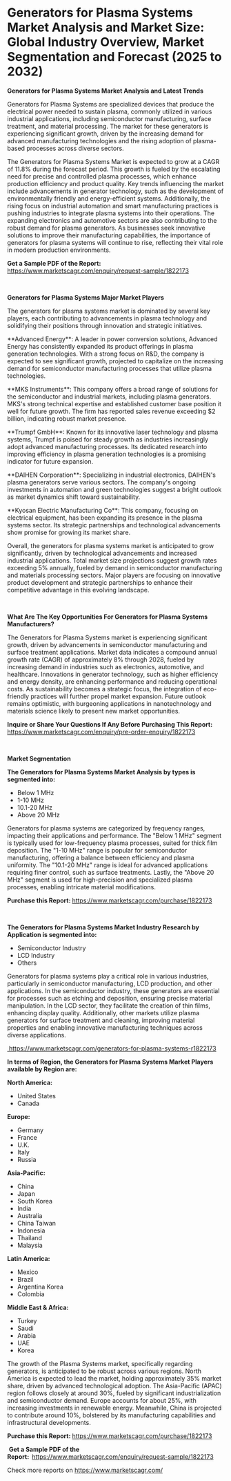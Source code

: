 <p><h1>Generators for Plasma Systems Market Analysis and Market Size: Global Industry Overview, Market Segmentation and Forecast (2025 to 2032)</h1></p><p><strong>Generators for Plasma Systems Market Analysis and Latest Trends</strong></p>
<p><p>Generators for Plasma Systems are specialized devices that produce the electrical power needed to sustain plasma, commonly utilized in various industrial applications, including semiconductor manufacturing, surface treatment, and material processing. The market for these generators is experiencing significant growth, driven by the increasing demand for advanced manufacturing technologies and the rising adoption of plasma-based processes across diverse sectors.</p><p>The Generators for Plasma Systems Market is expected to grow at a CAGR of 11.8% during the forecast period. This growth is fueled by the escalating need for precise and controlled plasma processes, which enhance production efficiency and product quality. Key trends influencing the market include advancements in generator technology, such as the development of environmentally friendly and energy-efficient systems. Additionally, the rising focus on industrial automation and smart manufacturing practices is pushing industries to integrate plasma systems into their operations. The expanding electronics and automotive sectors are also contributing to the robust demand for plasma generators. As businesses seek innovative solutions to improve their manufacturing capabilities, the importance of generators for plasma systems will continue to rise, reflecting their vital role in modern production environments.</p></p>
<p><strong>Get a Sample PDF of the Report:&nbsp;</strong> <a href="https://www.marketscagr.com/enquiry/request-sample/1822173?utm_campaign=2325&utm_medium=2&utm_source=Github&utm_content=ia&utm_term=27022025&utm_id=generators-for-plasma-systems">https://www.marketscagr.com/enquiry/request-sample/1822173</a></p>
<p>&nbsp;</p>
<p><strong>Generators for Plasma Systems Major Market Players</strong></p>
<p><p>The generators for plasma systems market is dominated by several key players, each contributing to advancements in plasma technology and solidifying their positions through innovation and strategic initiatives.</p><p>**Advanced Energy**: A leader in power conversion solutions, Advanced Energy has consistently expanded its product offerings in plasma generation technologies. With a strong focus on R&D, the company is expected to see significant growth, projected to capitalize on the increasing demand for semiconductor manufacturing processes that utilize plasma technologies.</p><p>**MKS Instruments**: This company offers a broad range of solutions for the semiconductor and industrial markets, including plasma generators. MKS's strong technical expertise and established customer base position it well for future growth. The firm has reported sales revenue exceeding $2 billion, indicating robust market presence.</p><p>**Trumpf GmbH**: Known for its innovative laser technology and plasma systems, Trumpf is poised for steady growth as industries increasingly adopt advanced manufacturing processes. Its dedicated research into improving efficiency in plasma generation technologies is a promising indicator for future expansion.</p><p>**DAIHEN Corporation**: Specializing in industrial electronics, DAIHEN's plasma generators serve various sectors. The company's ongoing investments in automation and green technologies suggest a bright outlook as market dynamics shift toward sustainability.</p><p>**Kyosan Electric Manufacturing Co**: This company, focusing on electrical equipment, has been expanding its presence in the plasma systems sector. Its strategic partnerships and technological advancements show promise for growing its market share.</p><p>Overall, the generators for plasma systems market is anticipated to grow significantly, driven by technological advancements and increased industrial applications. Total market size projections suggest growth rates exceeding 5% annually, fueled by demand in semiconductor manufacturing and materials processing sectors. Major players are focusing on innovative product development and strategic partnerships to enhance their competitive advantage in this evolving landscape.</p></p>
<p>&nbsp;</p>
<p><strong>What Are The Key Opportunities For Generators for Plasma Systems Manufacturers?</strong></p>
<p><p>The Generators for Plasma Systems market is experiencing significant growth, driven by advancements in semiconductor manufacturing and surface treatment applications. Market data indicates a compound annual growth rate (CAGR) of approximately 8% through 2028, fueled by increasing demand in industries such as electronics, automotive, and healthcare. Innovations in generator technology, such as higher efficiency and energy density, are enhancing performance and reducing operational costs. As sustainability becomes a strategic focus, the integration of eco-friendly practices will further propel market expansion. Future outlook remains optimistic, with burgeoning applications in nanotechnology and materials science likely to present new market opportunities.</p></p>
<p><strong>Inquire or Share Your Questions If Any Before Purchasing This Report:</strong> <a href="https://www.marketscagr.com/enquiry/pre-order-enquiry/1822173?utm_campaign=2325&utm_medium=2&utm_source=Github&utm_content=ia&utm_term=27022025&utm_id=generators-for-plasma-systems">https://www.marketscagr.com/enquiry/pre-order-enquiry/1822173</a></p>
<p>&nbsp;</p>
<p><strong>Market Segmentation</strong></p>
<p><strong>The Generators for Plasma Systems Market Analysis by types is segmented into:</strong></p>
<p><ul><li>Below 1 MHz</li><li>1-10 MHz</li><li>10.1-20 MHz</li><li>Above 20 MHz</li></ul></p>
<p><p>Generators for plasma systems are categorized by frequency ranges, impacting their applications and performance. The "Below 1 MHz" segment is typically used for low-frequency plasma processes, suited for thick film deposition. The "1-10 MHz" range is popular for semiconductor manufacturing, offering a balance between efficiency and plasma uniformity. The "10.1-20 MHz" range is ideal for advanced applications requiring finer control, such as surface treatments. Lastly, the "Above 20 MHz" segment is used for high-precision and specialized plasma processes, enabling intricate material modifications.</p></p>
<p><strong>Purchase this Report:&nbsp;</strong><a href="https://www.marketscagr.com/purchase/1822173?utm_campaign=2325&utm_medium=2&utm_source=Github&utm_content=ia&utm_term=27022025&utm_id=generators-for-plasma-systems">https://www.marketscagr.com/purchase/1822173</a></p>
<p>&nbsp;</p>
<p><strong>The Generators for Plasma Systems Market Industry Research by Application is segmented into:</strong></p>
<p><ul><li>Semiconductor Industry</li><li>LCD Industry</li><li>Others</li></ul></p>
<p><p>Generators for plasma systems play a critical role in various industries, particularly in semiconductor manufacturing, LCD production, and other applications. In the semiconductor industry, these generators are essential for processes such as etching and deposition, ensuring precise material manipulation. In the LCD sector, they facilitate the creation of thin films, enhancing display quality. Additionally, other markets utilize plasma generators for surface treatment and cleaning, improving material properties and enabling innovative manufacturing techniques across diverse applications.</p></p>
<p><a href="https://www.marketscagr.com/generators-for-plasma-systems-r1822173?utm_campaign=2325&utm_medium=2&utm_source=Github&utm_content=ia&utm_term=27022025&utm_id=generators-for-plasma-systems">&nbsp;https://www.marketscagr.com/generators-for-plasma-systems-r1822173</a></p>
<p><strong>In terms of Region, the Generators for Plasma Systems Market Players available by Region are:</strong></p>
<p>
    <p> <strong> North America: </strong>
        <ul>
            <li>United States</li>
            <li>Canada</li>
        </ul>
        </p> 
    <p> <strong> Europe: </strong>
        <ul>
            <li>Germany</li>
            <li>France</li>
            <li>U.K.</li>
            <li>Italy</li>
            <li>Russia</li>
        </ul>
        </p> 
    <p> <strong> Asia-Pacific: </strong>
        <ul>
            <li>China</li>
            <li>Japan</li>
            <li>South Korea</li>
            <li>India</li>
            <li>Australia</li>
            <li>China Taiwan</li>
            <li>Indonesia</li>
            <li>Thailand</li>
            <li>Malaysia</li>
        </ul>
        </p> 
    <p> <strong> Latin America: </strong>
        <ul>
            <li>Mexico</li>
            <li>Brazil</li>
            <li>Argentina Korea</li>
            <li>Colombia</li>
        </ul>
        </p> 
    <p> <strong> Middle East & Africa: </strong>
        <ul>
            <li>Turkey</li>
            <li>Saudi</li>
            <li>Arabia</li>
            <li>UAE</li>
            <li>Korea</li>
        </ul>
    </p>
    </p>
<p><p>The growth of the Plasma Systems market, specifically regarding generators, is anticipated to be robust across various regions. North America is expected to lead the market, holding approximately 35% market share, driven by advanced technological adoption. The Asia-Pacific (APAC) region follows closely at around 30%, fueled by significant industrialization and semiconductor demand. Europe accounts for about 25%, with increasing investments in renewable energy. Meanwhile, China is projected to contribute around 10%, bolstered by its manufacturing capabilities and infrastructural developments.</p></p>
<p><strong>Purchase this Report: </strong><a href="https://www.marketscagr.com/purchase/1822173?utm_campaign=2325&utm_medium=2&utm_source=Github&utm_content=ia&utm_term=27022025&utm_id=generators-for-plasma-systems">https://www.marketscagr.com/purchase/1822173</a></p>
<p>&nbsp;<strong>Get a Sample PDF of the Report:&nbsp;&nbsp;</strong><a href="https://www.marketscagr.com/enquiry/request-sample/1822173?utm_campaign=2325&utm_medium=2&utm_source=Github&utm_content=ia&utm_term=27022025&utm_id=generators-for-plasma-systems">https://www.marketscagr.com/enquiry/request-sample/1822173</a></p>
<p><strong></strong></p>
<p>Check more reports on <a href="https://www.marketscagr.com/?utm_campaign=2325&utm_medium=2&utm_source=Github&utm_content=ia&utm_term=27022025&utm_id=generators-for-plasma-systems">https://www.marketscagr.com/</a></p>